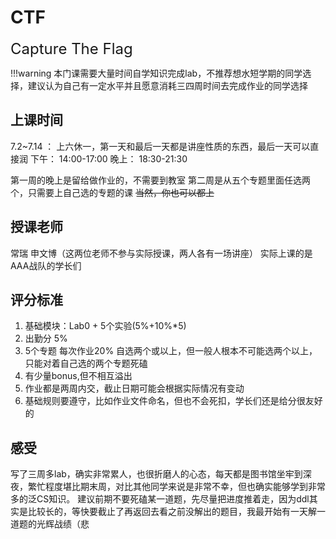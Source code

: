 # CTF
<font size=5>Capture The Flag</font>

!!!warning
    本门课需要大量时间自学知识完成lab，不推荐想水短学期的同学选择，建议认为自己有一定水平并且愿意消耗三四周时间去完成作业的同学选择

## 上课时间
7.2~7.14 ： 上六休一，第一天和最后一天都是讲座性质的东西，最后一天可以直接润
下午： 14:00-17:00
晚上： 18:30-21:30

第一周的晚上是留给做作业的，不需要到教室
第二周是从五个专题里面任选两个，只需要上自己选的专题的课 <del>当然，你也可以都上</del>
## 授课老师
常瑞 申文博（这两位老师不参与实际授课，两人各有一场讲座）
实际上课的是AAA战队的学长们
## 评分标准
1. 基础模块：Lab0 + 5个实验(5%+10%*5)
2. 出勤分 5%
3. 5个专题 每次作业20% 自选两个或以上，但一般人根本不可能选两个以上，只能对着自己选的两个专题死磕
4. 有少量bonus,但不相互溢出
5. 作业都是两周内交，截止日期可能会根据实际情况有变动
6. 基础规则要遵守，比如作业文件命名，但也不会死扣，学长们还是给分很友好的

## 感受
写了三周多lab，确实非常累人，也很折磨人的心态，每天都是图书馆坐牢到深夜，繁忙程度堪比期末周，对比其他同学来说是非常不幸，但也确实能够学到非常多的泛CS知识。
建议前期不要死磕某一道题，先尽量把进度推着走，因为ddl其实是比较长的，等快要截止了再返回去看之前没解出的题目，我最开始有一天解一道题的光辉战绩（悲